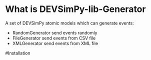 # What is DEVSimPy-lib-Generator

A set of DEVSimPy atomic models which can generate events:
* RandomGenerator send events randomly
* FileGenerator send events from CSV file
* XMLGenerator send events from XML file

#Installation
